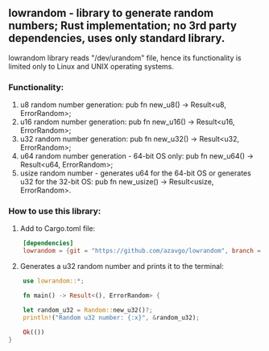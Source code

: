 ## lowrandom - library to generate random numbers; Rust implementation; no 3rd party dependencies, uses only standard library.

lowrandom library reads "/dev/urandom" file, hence its functionality is limited only to Linux and UNIX operating systems.  

### Functionality: 
1. u8 random number generation: pub fn new_u8() -> Result<u8, ErrorRandom>; 
1. u16 random number generation: pub fn new_u16() -> Result<u16, ErrorRandom>;   
1. u32 random number generation: pub fn new_u32() -> Result<u32, ErrorRandom>;
1. u64 random number generation - 64-bit OS only: pub fn new_u64() -> Result<u64, ErrorRandom>;
1. usize random number - generates u64 for the 64-bit OS or generates u32 for the 32-bit OS: pub fn new_usize() -> Result<usize, ErrorRandom>.

### How to use this library: 

1. Add to Cargo.toml file: 

```Toml
    [dependencies]
    lowrandom = {git = "https://github.com/azavgo/lowrandom", branch = "main"}
```
2. Generates a u32 random number and prints it to the terminal:  
```Rust
    use lowrandom::*;

    fn main() -> Result<(), ErrorRandom> { 

    let random_u32 = Random::new_u32()?; 
    println!("Random u32 number: {:x}", &random_u32);

    Ok(())
}
